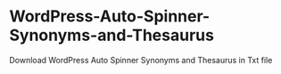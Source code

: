 # WordPress-Auto-Spinner-Synonyms-and-Thesaurus
Download WordPress Auto Spinner Synonyms and Thesaurus in Txt file
